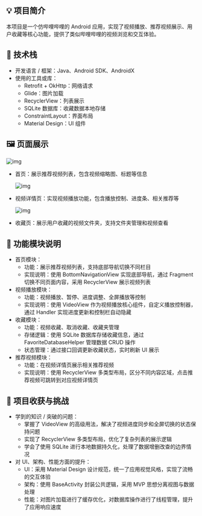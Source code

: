 ## 💡 项目简介

本项目是一个仿哔哩哔哩的 Android 应用，实现了视频播放、推荐视频展示、用户收藏等核心功能，提供了类似哔哩哔哩的视频浏览和交互体验。

## 🔧 技术栈

- 开发语言 / 框架：Java、Android SDK、AndroidX
- 使用的工具或库：
  - Retrofit + OkHttp：网络请求
  - Glide：图片加载
  - RecyclerView：列表展示
  - SQLite 数据库：收藏数据本地存储
  - ConstraintLayout：界面布局
  - Material Design：UI 组件

## 🖼️ 页面展示

 ![img](assets/1eda37cb9f34af1ab9e846038fd8f764.jpeg) 

- 首页：展示推荐视频列表，包含视频缩略图、标题等信息

   ![img](assets/0cf4dac7f7900c0d3896eef810e704c5.jpeg) 

- 视频详情页：实现视频播放功能，包含播放控制、进度条、相关推荐等

   ![img](assets/3597debbeb8c1549847991e4c5c5b93a.jpeg) 

- 收藏页：展示用户收藏的视频文件夹，支持文件夹管理和视频查看

## 📁 功能模块说明

- 首页模块：
  - 功能：展示推荐视频列表，支持底部导航切换不同栏目
  - 实现说明：使用 BottomNavigationView 实现底部导航，通过 Fragment 切换不同页面内容，采用 RecyclerView 展示视频列表
- 视频播放模块：
  - 功能：视频播放、暂停、进度调整、全屏播放等控制
  - 实现说明：使用 VideoView 作为视频播放核心组件，自定义播放控制器，通过 Handler 实现进度更新和控制栏自动隐藏
- 收藏模块：
  - 功能：视频收藏、取消收藏、收藏夹管理
  - 存储逻辑：使用 SQLite 数据库存储收藏信息，通过 FavoriteDatabaseHelper 管理数据 CRUD 操作
  - 状态管理：通过接口回调更新收藏状态，实时刷新 UI 展示
- 推荐视频模块：
  - 功能：在视频详情页展示相关推荐视频
  - 实现说明：使用 RecyclerView 多类型布局，区分不同内容区域，点击推荐视频可跳转到对应视频详情页

## 🚧 项目收获与挑战

- 学到的知识 / 突破的问题：
  - 掌握了 VideoView 的高级用法，解决了视频进度同步和全屏切换的状态保持问题
  - 实现了 RecyclerView 多类型布局，优化了复杂列表的展示逻辑
  - 学会了使用 SQLite 进行本地数据持久化，处理了数据增删改查的边界情况
- 对 UI、架构、性能方面的提升：
  - UI：采用 Material Design 设计规范，统一了应用视觉风格，实现了流畅的交互体验
  - 架构：使用 BaseActivity 封装公共逻辑，采用 MVP 思想分离视图与数据处理
  - 性能：对图片加载进行了缓存优化，对数据库操作进行了线程管理，提升了应用响应速度



